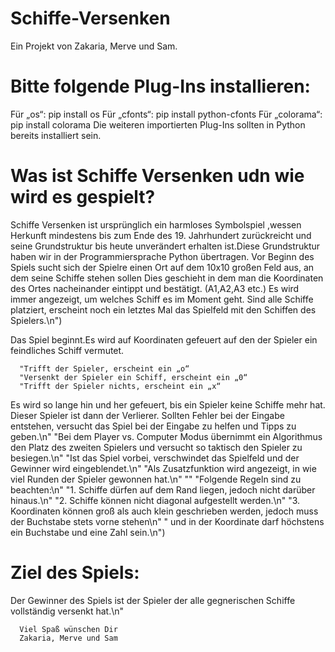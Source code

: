 
# Schiffe-Versenken
Ein Projekt von Zakaria, Merve und Sam.

# Bitte folgende Plug-Ins installieren:
Für „os“: pip install os
Für „cfonts“: pip install python-cfonts
Für „colorama“: pip install colorama 
Die weiteren importierten Plug-Ins sollten in Python bereits installiert sein.

# Was ist Schiffe Versenken udn wie wird es gespielt?
Schiffe Versenken ist ursprünglich ein harmloses Symbolspiel ,wessen Herkunft mindestens bis zum Ende des 19. Jahrhundert zurückreicht und seine Grundstruktur bis heute unverändert erhalten ist.Diese Grundstruktur haben wir in der Programmiersprache Python übertragen.
Vor Beginn des Spiels sucht sich der Spielre einen Ort auf dem 10x10 großen Feld aus, an dem seine Schiffe stehen sollen
Dies geschieht in dem man die Koordinaten des Ortes nacheinander eintippt und bestätigt. (A1,A2,A3 etc.)
Es wird immer angezeigt, um welches Schiff es im Moment geht. Sind alle Schiffe platziert,
erscheint noch ein letztes Mal das Spielfeld mit den Schiffen des Spielers.\n")

Das Spiel beginnt.Es wird auf Koordinaten gefeuert auf den der Spieler ein feindliches Schiff vermutet.
      
      "Trifft der Spieler, erscheint ein „o“
      "Versenkt der Spieler ein Schiff, erscheint ein „0“
      "Trifft der Spieler nichts, erscheint ein „x“ 

Es wird so lange hin und her gefeuert, bis ein Spieler keine Schiffe mehr hat. Dieser Spieler ist dann der Verlierer.
Sollten Fehler bei der Eingabe entstehen, versucht das Spiel bei der Eingabe zu helfen und Tipps zu geben.\n"
      "Bei dem Player vs. Computer Modus übernimmt ein Algorithmus den Platz des zweiten Spielers und versucht so taktisch den Spieler zu besiegen.\n"
      "Ist das Spiel vorbei, verschwindet das Spielfeld und der Gewinner wird eingeblendet.\n"
      "Als Zusatzfunktion wird angezeigt, in wie viel Runden der Spieler gewonnen hat.\n"
      ""
      "Folgende Regeln sind zu beachten:\n"
      "1.    Schiffe dürfen auf dem Rand liegen, jedoch nicht darüber hinaus.\n"
      "2.    Schiffe können nicht diagonal aufgestellt werden.\n"
      "3.    Koordinaten können groß als auch klein geschrieben werden, jedoch muss der Buchstabe stets vorne stehen\n"
      "     und in der Koordinate darf höchstens ein Buchstabe und eine Zahl sein.\n")

# Ziel des Spiels:
 Der Gewinner des Spiels ist der Spieler der alle gegnerischen Schiffe vollständig versenkt hat.\n"
    
      Viel Spaß wünschen Dir
      Zakaria, Merve und Sam
